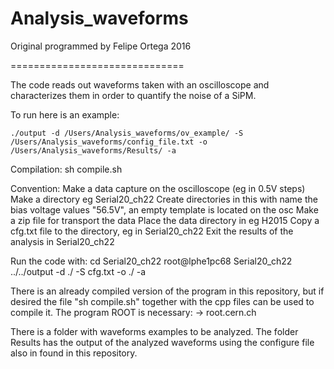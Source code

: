 # Analysis_waveforms
Original programmed by Felipe Ortega 2016

==============================

The code reads out waveforms taken with an oscilloscope
and characterizes them in order to quantify the noise
 of a SiPM.

To run here is an example:
```
./output -d /Users/Analysis_waveforms/ov_example/ -S /Users/Analysis_waveforms/config_file.txt -o /Users/Analysis_waveforms/Results/ -a
```

Compilation:
sh compile.sh

Convention:
Make a data capture on the oscilloscope (eg in 0.5V steps)
Make a directory eg Serial20_ch22
Create directories in this with name the bias voltage values "56.5V", an empty template 
is located on the osc
Make a zip file for transport the data 
Place the data directory in eg H2015 
Copy a cfg.txt file to the directory, eg in Serial20_ch22
Exit the results of the analysis in Serial20_ch22

Run the code with:
cd Serial20_ch22
root@lphe1pc68 Serial20_ch22 ../../output -d ./ -S cfg.txt -o ./ -a 

There is an already compiled version of the program in this repository,
but if desired the file "sh compile.sh" together with the cpp files
can be used to compile it. The program ROOT is necessary: -> root.cern.ch

There is a folder with waveforms examples to be analyzed.
The folder Results has the output of the analyzed waveforms
using the configure file also in found in this repository.
